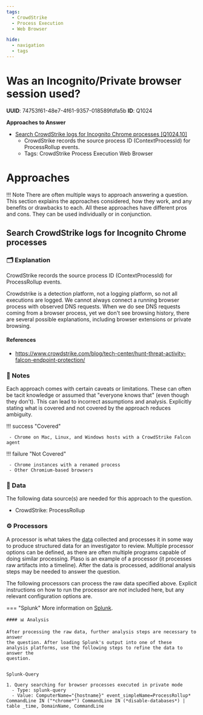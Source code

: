 ```yaml
---
tags:
  - CrowdStrike
  - Process Execution
  - Web Browser

hide:
  - navigation
  - tags
---
```


# Was an Incognito/Private browser session used?

**UUID**: 74753f61-48e7-4f61-9357-018589fdfa5b
**ID**: Q1024


**Approaches to Answer**

-  [Search CrowdStrike logs for Incognito Chrome processes [Q1024.10]](#search-crowdstrike-logs-for-incognito-chrome-processes)
    - CrowdStrike records the source process ID (ContextProcessId) for ProcessRollup events.
    - Tags: <span class="dfiqTag">CrowdStrike</span> <span class="dfiqTag">Process Execution</span> <span class="dfiqTag">Web Browser</span>

# Approaches

!!! Note
    There are often multiple ways to approach answering a question.
    This section explains the approaches considered, how they work, and any
    benefits or drawbacks to each. All these approaches have different pros
    and cons. They can be used individually or in conjunction.

## Search CrowdStrike logs for Incognito Chrome processes
### 🗂️ Explanation
CrowdStrike records the source process ID (ContextProcessId) for ProcessRollup events.

Crowdstrike is a detection platform, not a logging platform, so not all executions are logged.
We cannot always connect a running browser process with observed DNS requests. When we do see
DNS requests coming from a browser process, yet we don't see browsing history, there are
several possible explanations, including browser extensions or private browsing.

#### References
 - https://www.crowdstrike.com/blog/tech-center/hunt-threat-activity-falcon-endpoint-protection/

### 📝 Notes

Each approach comes with certain caveats or limitations. These can often
be tacit knowledge or assumed that "everyone knows that" (even though they
don't). This can lead to incorrect assumptions and analysis.
Explicitly stating what is covered and not covered by the approach reduces
ambiguity.

!!! success "Covered"

     - Chrome on Mac, Linux, and Windows hosts with a CrowdStrike Falcon agent

!!! failure "Not Covered"

     - Chrome instances with a renamed process
     - Other Chromium-based browsers


### 💾 Data

The following data source(s) are needed for this approach to the question.


  - CrowdStrike: ProcessRollup

### ⚙️ Processors

A processor is what takes the [data](#💾-data) collected and processes it in
some way to produce structured data for an investigator to review. Multiple
processor options can be defined, as there are often multiple programs capable
of doing similar processing. Plaso is an example of a processor (it processes
raw artifacts into a timeline). After the data is processed, additional analysis
steps may be needed to answer the question.

The following processors can process the raw data specified above. Explicit
instructions on how to run the processor are *not* included here, but any
relevant configuration options are.


=== "Splunk"
    More information on [Splunk](https://forensics.wiki/splunk).


    #### 📊 Analysis

    After processing the raw data, further analysis steps are necessary to answer
    the question. After loading Splunk's output into one of these
    analysis platforms, use the following steps to refine the data to answer the
    question.


    Splunk-Query

    1. Query searching for browser processes executed in private mode
      - Type: splunk-query
      - Value: ComputerName="{hostname}" event_simpleName=ProcessRollup* CommandLine IN ("*chrome*") CommandLine IN (*disable-databases*) | table _time, DomainName, CommandLine
